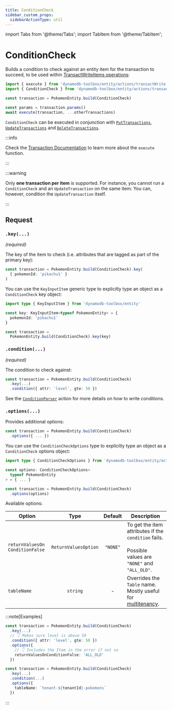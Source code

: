 ```yaml
---
title: ConditionCheck
sidebar_custom_props:
  sidebarActionType: util
---
```


import Tabs from '@theme/Tabs';
import TabItem from '@theme/TabItem';

# ConditionCheck

Builds a condition to check against an entity item for the transaction to succeed, to be used within [TransactWriteItems operations](https://docs.aws.amazon.com/amazondynamodb/latest/APIReference/API_TransactWriteItems.html):

```ts
import { execute } from 'dynamodb-toolbox/entity/actions/transactWrite'
import { ConditionCheck } from 'dynamodb-toolbox/entity/actions/transactCheck'

const transaction = PokemonEntity.build(ConditionCheck)

const params = transaction.params()
await execute(transaction, ...otherTransactions)
```

`ConditionCheck` can be executed in conjunction with [`PutTransactions`](../12-transact-put/index.md), [`UpdateTransactions`](../13-transact-update/index.md) and [`DeleteTransactions`](../14-transact-delete/index.md).

:::info

Check the [Transaction Documentation](../10-transactions/index.md#transactwrite) to learn more about the `execute` function.

:::

:::warning

Only **one transaction per item** is supported. For instance, you cannot run a `ConditionCheck` and an `UpdateTransaction` on the same item: You can, however, condition the `UpdateTransaction` itself.

:::

## Request

### `.key(...)`

<p style={{ marginTop: '-15px' }}><i>(required)</i></p>

The key of the item to check (i.e. attributes that are tagged as part of the primary key):

```ts
const transaction = PokemonEntity.build(ConditionCheck).key(
  { pokemonId: 'pikachu1' }
)
```

You can use the `KeyInputItem` generic type to explicitly type an object as a `ConditionCheck` key object:

```ts
import type { KeyInputItem } from 'dynamodb-toolbox/entity'

const key: KeyInputItem<typeof PokemonEntity> = {
  pokemonId: 'pikachu1'
}

const transaction =
  PokemonEntity.build(ConditionCheck).key(key)
```

### `.condition(...)`

<p style={{ marginTop: '-15px' }}><i>(required)</i></p>

The condition to check against:

```ts
const transaction = PokemonEntity.build(ConditionCheck)
  .key(...)
  .condition({ attr: 'level', gte: 50 })
```

See the [`ConditionParser`](../18-parse-condition/index.md#building-conditions) action for more details on how to write conditions.

### `.options(...)`

Provides additional options:

```ts
const transaction = PokemonEntity.build(ConditionCheck)
  .options({ ... })
```

You can use the `ConditionCheckOptions` type to explicitly type an object as a `ConditionCheck` options object:

```ts
import type { ConditionCheckOptions } from 'dynamodb-toolbox/entity/actions/transactCheck'

const options: ConditionCheckOptions<
  typeof PokemonEntity
> = { ... }

const transaction = PokemonEntity.build(ConditionCheck)
  .options(options)
```

Available options:

| Option                                          |         Type         | Default  | Description                                                                                                 |
| ----------------------------------------------- | :------------------: | :------: | ----------------------------------------------------------------------------------------------------------- |
| <code>returnValuesOn<wbr/>ConditionFalse</code> | `ReturnValuesOption` | `"NONE"` | To get the item attributes if the `condition` fails.<br/><br/>Possible values are `"NONE"` and `"ALL_OLD"`. |
| `tableName`                                     |       `string`       |    -     | Overrides the `Table` name. Mostly useful for [multitenancy](https://en.wikipedia.org/wiki/Multitenancy).   |

:::note[Examples]

<Tabs>
<TabItem value="return-values" label="Return Values">

```ts
const transaction = PokemonEntity.build(ConditionCheck)
  .key(...)
  // 👇 Makes sure level is above 50
  .condition({ attr: 'level', gte: 50 })
  .options({
    // 👇 Includes the Item in the error if not so
    returnValuesOnConditionFalse: 'ALL_OLD'
  })
```

</TabItem>
<TabItem value="multitenant" label="Multitenant">

```ts
const transaction = PokemonEntity.build(ConditionCheck)
  .key(...)
  .condition(...)
  .options({
    tableName: `tenant-${tenantId}-pokemons`
  })
```

</TabItem>
</Tabs>

:::
